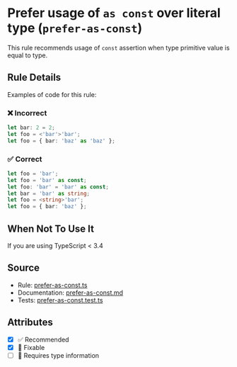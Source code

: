 # Prefer usage of `as const` over literal type (`prefer-as-const`)

This rule recommends usage of `const` assertion when type primitive value is equal to type.

## Rule Details

Examples of code for this rule:

<!--tabs-->

### ❌ Incorrect

```ts
let bar: 2 = 2;
let foo = <'bar'>'bar';
let foo = { bar: 'baz' as 'baz' };
```

### ✅ Correct

```ts
let foo = 'bar';
let foo = 'bar' as const;
let foo: 'bar' = 'bar' as const;
let bar = 'bar' as string;
let foo = <string>'bar';
let foo = { bar: 'baz' };
```

<!--/tabs-->

## When Not To Use It

If you are using TypeScript < 3.4

## Source

- Rule: [prefer-as-const.ts](https://github.com/typescript-eslint/typescript-eslint/blob/main/packages/eslint-plugin/src/rules/prefer-as-const.ts)
- Documentation: [prefer-as-const.md](https://github.com/typescript-eslint/typescript-eslint/blob/main/packages/eslint-plugin/docs/rules/prefer-as-const.md)
- Tests: [prefer-as-const.test.ts](https://github.com/typescript-eslint/typescript-eslint/blob/main/packages/eslint-plugin/tests/rules/prefer-as-const.test.ts)

## Attributes

- [x] ✅ Recommended
- [x] 🔧 Fixable
- [ ] 💭 Requires type information
